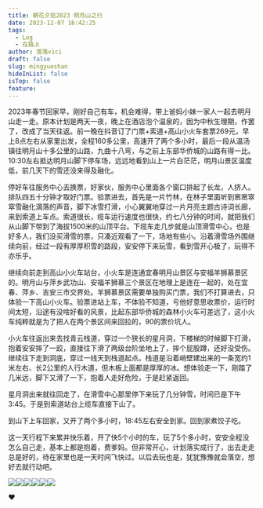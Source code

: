 ```yaml
---
title: 朝花夕拾2023 明月山之行
date: 2023-12-07 16:42:25
tags:
  - Log
  - 在路上
author: 落落vici
draft: false
slug: mingyueshan
hideInList: false
isTop: false
feature:
---
```

2023年春节回家早，刚好自己有车，机会难得，带上爸妈小妹一家人一起去明月山走一走。原本计划是两天一夜，晚上在酒店泡个温泉的，因为中秋生理期，作罢了，改成了当天往返。前一晚在抖音订了门票+索道+高山小火车套票269元，早上8点左右从家里出发，全程160多公里，高速开了两个多小时，最后一段从温汤镇往明月山十多公里的山路，九曲十八弯，与之前上东部华侨城的山路有得一比。10:30左右抵达明月山脚下停车场，远远地看到山上一片白茫茫，明月山景区温度低，前几天下的雪还没来得及融化。

停好车往服务中心去换票，好家伙，服务中心里面各个窗口排起了长龙，人挤人。排队四五十分钟才取好门票。验票进去，首先是一片竹林，在林子里面听到窸窸窣窣雪融化滴落的声音，脚下冰雪打滑，小心翼翼地穿过一片月亮主题古诗词长廊，来到索道上车点。索道很长，缆车运行速度也很快，约七八分钟的时间，就把我们从山脚下带到了海拔1500米的山顶平台。下缆车走几步就是山顶滑雪中心，也是好多人，我们没买滑雪的票，只凑近观看了一下，场地有些小。沿着滑雪场外围继续向前，经过一段有厚厚积雪的路段，安安停下来玩雪，看到雪开心极了，玩得不亦乐乎。

继续向前走到高山小火车站台，小火车是连通宜春明月山景区与安福羊狮慕景区的。明月山与萍乡武功山、安福羊狮慕三个景区在地理上是连在一起的，处在宜春、萍乡、吉安三市交界处。羊狮慕景区需要单独购买门票，我们不打算进去，只体验一下高山小火车。验票进站上车，不体验不知道，亏他好意思收票价，运行时间太短，沿途有没啥好看的风景，比起东部华侨城的森林小火车可差远了，这小火车纯粹就是为了把人在两个景区间来回拉的，90的票价坑人。

小火车往返出来去找青云栈道，穿过一个狭长的星月洞，下楼梯的时候脚下打滑，抱着安安摔了一跤，直接往下滑了两级台阶坐地上了，摔个屁股蹲，还好没受伤。继续往下走到洞底，穿过一线天到栈道起点。栈道是沿着峭壁建出来的一条宽约1米左右、长2公里的人行木道，但木板上面都是厚厚的冰。想体验走一下，刚踏了几米远，脚下又滑了一下，抱着人走好危险，于是赶紧返回。

星月洞出来就往回走了，在滑雪中心那里停下来玩了几分钟雪，时间已是下午3:45。于是到索道站台上缆车直接下山了。

到山下上车回家，又开了两个多小时，18:45左右安全到家。回到家煮饺子吃。

这一天行程下来累并快乐着，开了快5个小时的车，玩了5个多小时，安安全程没怎么自己走，基本上都是抱着，费爹妈。但非常开心，计划落实成行了，出去走走总是好的，待在家里也是一天时间飞快过。以后去玩也是，犹犹豫豫就会落空，想好去就行动吧。

![](https://raw.githubusercontent.com/cosine00/Image/main/202312071723811.jpg)![](https://raw.githubusercontent.com/cosine00/Image/main/202312071723716.jpg)![](https://raw.githubusercontent.com/cosine00/Image/main/202312071723812.jpg)![](https://raw.githubusercontent.com/cosine00/Image/main/202312071723816.jpg)![](https://raw.githubusercontent.com/cosine00/Image/main/202312071723813.jpg)![](https://raw.githubusercontent.com/cosine00/Image/main/202312071723814.jpg)

❤